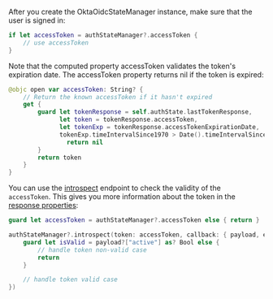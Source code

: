 After you create the OktaOidcStateManager instance, make sure that the user is signed in:

```swift
if let accessToken = authStateManager?.accessToken {
    // use accessToken
}
```

Note that the computed property accessToken validates the token's expiration date. The accessToken property returns nil if the token is expired:

```swift
@objc open var accessToken: String? {
    // Return the known accessToken if it hasn't expired
    get {
        guard let tokenResponse = self.authState.lastTokenResponse,
              let token = tokenResponse.accessToken,
              let tokenExp = tokenResponse.accessTokenExpirationDate,
              tokenExp.timeIntervalSince1970 > Date().timeIntervalSince1970 else {
                return nil
        }
        return token
    }
}
```

You can use the [introspect](https://developer.okta.com/docs/api/resources/oidc/#introspect) endpoint to check the validity of the `accessToken`. This gives you more information about the token in the [response properties](https://developer.okta.com/docs/api/resources/oidc/#response-properties-3):

```swift
guard let accessToken = authStateManager?.accessToken else { return }

authStateManager?.introspect(token: accessToken, callback: { payload, error in
    guard let isValid = payload?["active"] as? Bool else {
        // handle token non-valid case
        return
    }

    // handle token valid case
})
```
